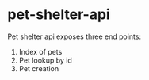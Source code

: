 # pet-shelter-api

Pet shelter api exposes three end points:
 1. Index of pets
 2. Pet lookup by id
 3. Pet creation
